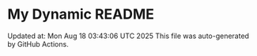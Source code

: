 # My Dynamic README
Updated at: Mon Aug 18 03:43:06 UTC 2025
This file was auto-generated by GitHub Actions.
